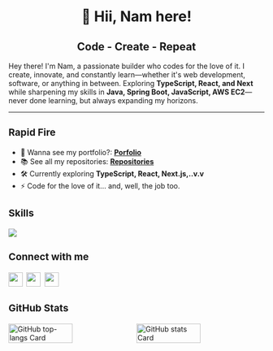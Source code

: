 # <h1 align="center">👋 Hii, Nam here!</h1>

### <h2 align="center">Code - Create - Repeat</h2>

 <p>Hey there! I'm Nam, a passionate builder who codes for the love of it. I create, innovate, and constantly learn—whether it's web development, software, or anything in between. Exploring <b>TypeScript, React, and Next</b> while sharpening my skills in <b>Java, Spring Boot, JavaScript, AWS EC2</b>—never done learning, but always expanding my horizons.</p>

---

### **<h3 align="left">Rapid Fire</h3>**

- 💼 Wanna see my portfolio?: **[Porfolio](https://namht.is-a.dev/)**
- 📚 See all my repositories: **[Repositories](https://github.com/lagux-coding?tab=repositories)**
- 🛠️ Currently exploring **TypeScript, React, Next.js,..v.v**
- ⚡ Code for the love of it… and, well, the job too.

### **<h3 align="left">Skills</h3>**

<p align="left">
  <a href="https://go-skill-icons.vercel.app/">
    <img
      src="https://go-skill-icons.vercel.app/api/icons?i=java,cs,c,spring,maven,dotnet,html,css,javascript,typescript,npm,react,vite,tailwind,mysql,sqlserver,github,docker,jenkins,aws&perline=10"
    />
  </a>
</p>

### **<h3 align="left">Connect with me</h3>**

<h4 align="left"><a href="mailto:nguyenhientrungnam@gmail.com" target="_blank"><img src="https://img.shields.io/badge/Gmail-D14836?style=for-the-badge&logo=gmail&logoColor=white" height="28" style="margin-right: 4px"></a> <a href="https://www.facebook.com/laguxl" target="_blank"><img src="https://img.shields.io/badge/Facebook-1877F2?style=for-the-badge&logo=facebook&logoColor=white" height="28" style="margin-right: 4px"></a> <a href="https://www.instagram.com/laguxl_" target="_blank"><img src="https://img.shields.io/badge/Instagram-E4405F?style=for-the-badge&logo=instagram&logoColor=white" height="28" style="margin-right: 4px"></a></h4>

### **<h3 align="left">GitHub Stats</h3>**

<p style="display: flex">
  <img width=50% src="https://github-readme-stats.vercel.app/api/top-langs?username=lagux-coding&theme=dark&hide_title=true&layout=compact&langs_count=6&hide_progress=false&card_width=415" alt="GitHub top-langs Card" />
  
  <img width=50% src="https://github-readme-stats.vercel.app/api?username=lagux-coding&theme=dark&hide_title=true&hide_rank=false&rank_icon=github&show_icons=true&include_all_commits=true&count_private=true&line_height=23&ring_color=ad8fff&icon_color=663399" alt="GitHub stats Card" />
</p>
